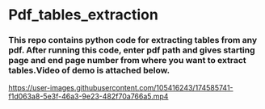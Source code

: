 # Pdf_tables_extraction

### This repo contains python code for extracting tables from any pdf. After running this code, enter pdf path and gives starting page and end page number from where you want to extract tables.Video of demo is attached below.



https://user-images.githubusercontent.com/105416243/174585741-f1d063a8-5e3f-46a3-9e23-482f70a766a5.mp4

